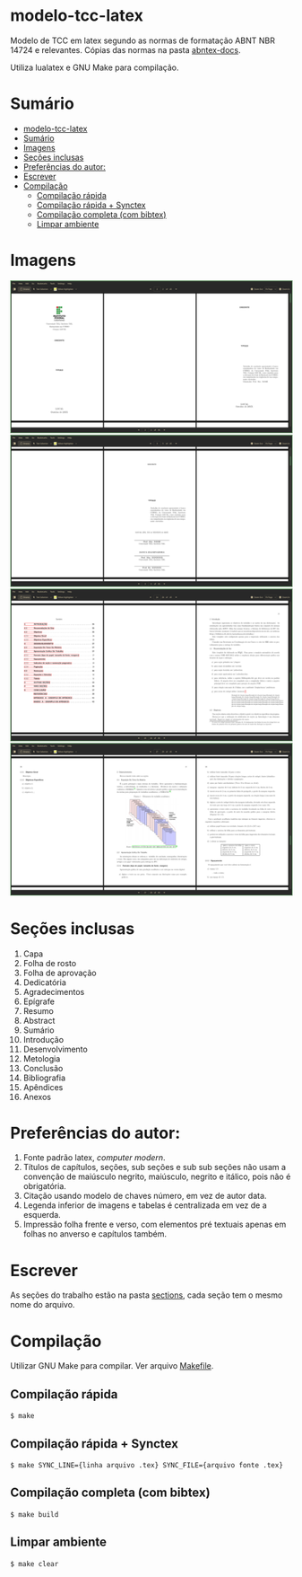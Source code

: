 # modelo-tcc-latex

Modelo de TCC em latex segundo as normas de formatação ABNT NBR 14724 e relevantes. Cópias das normas na pasta [abntex-docs](abntex-docs/).

Utiliza lualatex e GNU Make para compilação.

# Sumário
- [modelo-tcc-latex](#modelo-tcc-latex)
- [Sumário](#sumário)
- [Imagens](#imagens)
- [Seções inclusas](#seções-inclusas)
- [Preferências do autor:](#preferências-do-autor)
- [Escrever](#escrever)
- [Compilação](#compilação)
	- [Compilação rápida](#compilação-rápida)
	- [Compilação rápida + Synctex](#compilação-rápida--synctex)
	- [Compilação completa (com bibtex)](#compilação-completa-com-bibtex)
	- [Limpar ambiente](#limpar-ambiente)

# Imagens

![](github-images/1.png)
![](github-images/2.png)
![](github-images/3.png)
![](github-images/4.png)

# Seções inclusas

1. Capa
2. Folha de rosto
3. Folha de aprovação
4. Dedicatória
5. Agradecimentos
6. Epígrafe
7. Resumo
8. Abstract
9. Sumário
10. Introdução
11. Desenvolvimento
12. Metologia
13. Conclusão
14. Bibliografia
15. Apêndices
16. Anexos

# Preferências do autor:

1. Fonte padrão latex, *computer modern*.
2. Títulos de capítulos, seções, sub seções e sub sub seções não usam a convenção de maiúsculo negrito, maiúsculo, negrito e itálico, pois não é obrigatória.
3. Citação usando modelo de chaves número, em vez de autor data.
4. Legenda inferior de imagens e tabelas é centralizada em vez de a esquerda.
5. Impressão folha frente e verso, com elementos pré textuais apenas em folhas no anverso e capítulos também.

# Escrever

As seções do trabalho estão na pasta [sections](sections), cada seção tem o mesmo nome do arquivo.

# Compilação

Utilizar GNU Make para compilar. Ver arquivo [Makefile](Makefile).

## Compilação rápida
```console
$ make
```

## Compilação rápida + Synctex
```console
$ make SYNC_LINE={linha arquivo .tex} SYNC_FILE={arquivo fonte .tex}
```

## Compilação completa (com bibtex)
```console
$ make build
```

## Limpar ambiente
```console
$ make clear
```